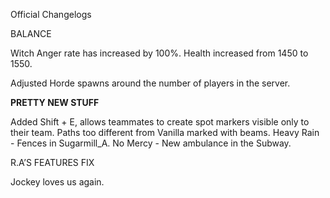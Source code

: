 Official Changelogs

BALANCE

Witch
Anger rate has increased by 100%.
Health increased from 1450 to 1550.

Adjusted Horde spawns around the number of players in the server.

**PRETTY NEW STUFF**

Added Shift + E, allows teammates to create spot markers visible only to their team.
Paths too different from Vanilla marked with beams.
Heavy Rain - Fences in Sugarmill_A.
No Mercy - New ambulance in the Subway.

R.A’S FEATURES FIX

Jockey loves us again.


<!--
**OfficialInstructions/OfficialInstructions** is a ✨ _special_ ✨ repository because its `README.md` (this file) appears on your GitHub profile.

Here are some ideas to get you started:

- 🔭 I’m currently working on ...
- 🌱 I’m currently learning ...
- 👯 I’m looking to collaborate on ...
- 🤔 I’m looking for help with ...
- 💬 Ask me about ...
- 📫 How to reach me: ...
- 😄 Pronouns: ...
- ⚡ Fun fact: ...
-->
